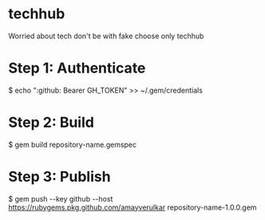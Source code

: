 # techhub
Worried about tech don't be with fake choose only techhub
# Step 1: Authenticate
$ echo ":github: Bearer GH_TOKEN" >> ~/.gem/credentials
# Step 2: Build
$ gem build repository-name.gemspec
# Step 3: Publish
$ gem push --key github --host https://rubygems.pkg.github.com/amayverulkar repository-name-1.0.0.gem
